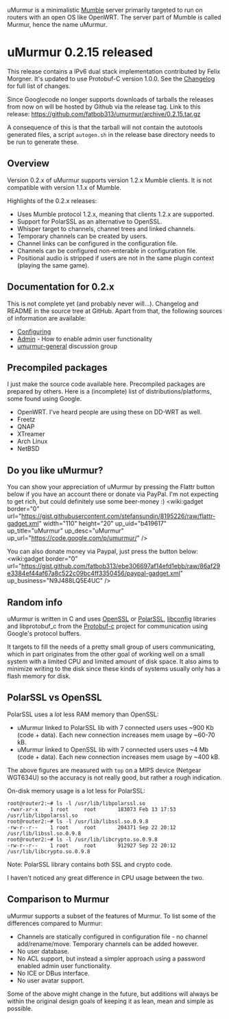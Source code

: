 uMurmur is a minimalistic [Mumble](http://mumble.sourceforge.net/) server primarily targeted to run on routers with an open OS like OpenWRT. The server part of Mumble is called Murmur, hence the name uMurmur.

# uMurmur 0.2.15 released #
This release contains a IPv6 dual stack implementation contributed by Felix Morgner. It's updated to use Protobuf-C version 1.0.0.
See the [Changelog](https://github.com/fatbob313/umurmur/blob/master/ChangeLog) for full list of changes.

Since Googlecode no longer supports downloads of tarballs the releases from now on will be hosted by Github via the release tag. Link to this release: https://github.com/fatbob313/umurmur/archive/0.2.15.tar.gz

A consequence of this is that the tarball will not contain the autotools generated files, a script `autogen.sh` in the release base directory needs to be run to generate these.

## Overview ##
Version 0.2.x of uMurmur supports version 1.2.x Mumble clients. It is not compatible with version 1.1.x of Mumble.

Highlights of the 0.2.x releases:
  * Uses Mumble protocol 1.2.x, meaning that clients 1.2.x are supported.
  * Support for PolarSSL as an alternative to OpenSSL.
  * Whisper target to channels, channel trees and linked channels.
  * Temporary channels can be created by users.
  * Channel links can be configured in the configuration file.
  * Channels can be configured non-enterable in configuration file.
  * Positional audio is stripped if users are not in the same plugin context (playing the same game).

## Documentation for 0.2.x ##
This is not complete yet (and probably never will...). Changelog and README in the source tree at GitHub. Apart from that, the following sources of information are available:
  * [Configuring](http://code.google.com/p/umurmur/wiki/Configuring02x)
  * [Admin](http://code.google.com/p/umurmur/wiki/Admin) - How to enable admin user functionality
  * [umurmur-general](http://groups.google.com/group/umurmur-general) discussion group

## Precompiled packages ##
I just make the source code available here. Precompiled packages are prepared by others. Here is a (incomplete) list of distributions/platforms, some found using Google.
  * OpenWRT. I've heard people are using these on DD-WRT as well.
  * Freetz
  * QNAP
  * XTreamer
  * Arch Linux
  * NetBSD

## Do you like uMurmur? ##
You can show your appreciation of uMurmur by pressing the Flattr button below if you have an account there or donate via PayPal. I'm not expecting to get rich, but could definitely use some beer-money :)
<wiki:gadget border="0" url="https://gist.githubusercontent.com/stefansundin/8195226/raw/flattr-gadget.xml" width="110" height="20" up\_uid="b419617" up\_title="uMurmur" up\_desc="uMurmur" up\_url="https://code.google.com/p/umurmur/" />

You can also donate money via Paypal, just press the button below:
<wiki:gadget border="0" url="https://gist.github.com/fatbob313/ebe306697af14efd1ebb/raw/86af29e3384ef44af67a8c522c09bc4ff3350456/paypal-gadget.xml" up\_business="N9J488LQ5E4UC" />

## Random info ##
uMurmur is written in C and uses [OpenSSL](http://www.openssl.org) or [PolarSSL](http://www.polarssl.org), [libconfig](http://www.hyperrealm.com/libconfig/libconfig.html) libraries and libprotobuf\_c from the [Protobuf-c](http://code.google.com/p/protobuf-c/) project for communication using Google's protocol buffers.

It targets to fill the needs of a pretty small group of users communicating, which in part originates from the other goal of working well on a small system with a limited CPU and limited amount of disk space. It also aims to minimize writing to the disk since these kinds of systems usually only has a flash memory for disk.

## PolarSSL vs OpenSSL ##
PolarSSL uses a _lot_ less RAM memory than OpenSSL:
  * uMurmur linked to PolarSSL lib with 7 connected users uses ~900 Kb (code + data). Each new connection increases mem usage by ~60-70 kB.
  * uMurmur linked to OpenSSL lib with 7 connected users uses ~4 Mb (code + data). Each new connection increases mem usage by ~400 kB.

The above figures are measured with `top` on a MIPS device (Netgear WGT634U) so the accuracy is not really good, but rather a rough indication.

On-disk memory usage is a lot less for PolarSSL:
```
root@router2:~# ls -l /usr/lib/libpolarssl.so
-rwxr-xr-x    1 root     root       183073 Feb 13 17:53 /usr/lib/libpolarssl.so
root@router2:~# ls -l /usr/lib/libssl.so.0.9.8
-rw-r--r--    1 root     root       204371 Sep 22 20:12 /usr/lib/libssl.so.0.9.8
root@router2:~# ls -l /usr/lib/libcrypto.so.0.9.8
-rw-r--r--    1 root     root       912927 Sep 22 20:12 /usr/lib/libcrypto.so.0.9.8
```
Note: PolarSSL library contains both SSL and crypto code.

I haven't noticed any great difference in CPU usage between the two.

## Comparison to Murmur ##
uMurmur supports a subset of the features of Murmur. To list some of the differences compared to Murmur:
  * Channels are statically configured in configuration file - no channel add/rename/move. Temporary channels can be added however.
  * No user database.
  * No ACL support, but instead a simpler approach using a password enabled admin user functionality.
  * No ICE or DBus interface.
  * No user avatar support.

Some of the above might change in the future, but additions will always be within the original design goals of keeping it as lean, mean and simple as possible.
